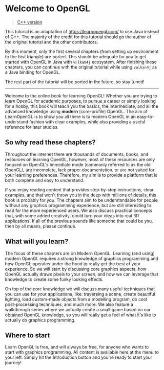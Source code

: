 # Welcome to OpenGL

> [C++ version](https://learnopengl.com/)

This tutorial is an adaptation of <https://learnopengl.com/> to use Java instead of C++. The majority of the credit for this tutorial should go the author of the original tutorial and the other contributors.

By this moment, only the first several chapters (from setting up environment to the first triangle) are ported. This should be adequate for you to get started with OpenGL in Java with `vulkan4j` ecosystem. After finishing these chapters, you can continue with the original tutorial while using `vulkan4j` as a Java binding for OpenGL.

The rest part of the tutorial will be ported in the future, so stay tuned!

---

Welcome to the online book for learning OpenGL! Whether you are trying to learn OpenGL for academic purposes, to pursue a career or simply looking for a hobby, this book will teach you the basics, the intermediate, and all the advanced knowledge using **modern** (core-profile) OpenGL. The aim of LearnOpenGL is to show you all there is to modern OpenGL in an easy-to-understand fashion with clear examples, while also providing a useful reference for later studies. 

## So why read these chapters?

Throughout the internet there are thousands of documents, books, and resources on learning OpenGL, however, most of these resources are only focused on OpenGL's immediate mode (commonly referred to as the old OpenGL), are incomplete, lack proper documentation, or are not suited for your learning preferences. Therefore, my aim is to provide a platform that is both complete and easy to understand. 

If you enjoy reading content that provides step-by-step instructions, clear examples, and that won't throw you in the deep with millions of details, this book is probably for you. The chapters aim to be understandable for people without any graphics programming experience, but are still interesting to read for the more experienced users. We also discuss practical concepts that, with some added creativity, could turn your ideas into real 3D applications. If all of the previous sounds like someone that could be you, then by all means, please continue. 

## What will you learn?

The focus of these chapters are on Modern OpenGL. Learning (and using) modern OpenGL requires a strong knowledge of graphics programming and how OpenGL operates under the hood to really get the best of your experience. So we will start by discussing core graphics aspects, how OpenGL actually draws pixels to your screen, and how we can leverage that knowledge to create some funky looking effects.

On top of the core knowledge we will discuss many useful techniques that you can use for your applications, like: traversing a scene, create beautiful lighting, load custom-made objects from a modelling program, do cool post-processing techniques, and much more. We also feature a walkthrough series where we actually create a small game based on our obtained OpenGL knowledge, so you will really get a feel of what it's like to actually do graphics programming. 

## Where to start

Learn OpenGL is free, and will always be free, for anyone who wants to start with graphics programming. All content is available here at the menu to your left. Simply hit the Introduction button and you're ready to start your journey! 
